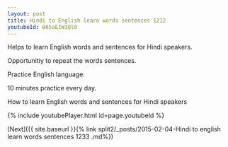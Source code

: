 ```yaml
---
layout: post
title: Hindi to English learn words sentences 1212 
youtubeId: B65aEIWIQl0
---
```

 
 
Helps to learn English words and sentences for Hindi speakers.

Opportunitiy to repeat the words sentences. 

Practice English language. 
 
10 minutes practice every day. 
 
How to learn English words and sentences for Hindi speakers 
 
{% include youtubePlayer.html id=page.youtubeId %}
 
 
[Next]({{ site.baseurl }}{% link  split2/_posts/2015-02-04-Hindi to english learn words sentences 1233 .md%})
 
